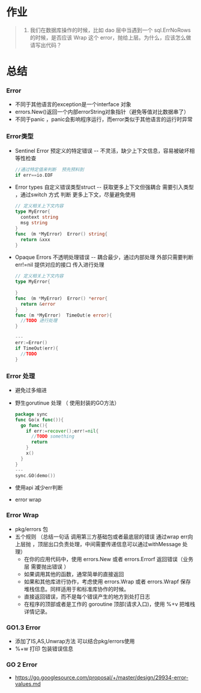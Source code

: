 # 作业
> 1. 我们在数据库操作的时候，比如 dao 层中当遇到一个 sql.ErrNoRows 的时候，是否应该 Wrap 这个 error，抛给上层。为什么，应该怎么做请写出代码？


# 总结
### Error
- 不同于其他语言的exception是一个interface 对象
- errors.New()返回一个内部errorString对象指针（避免等值对比数据串了）
- 不同于panic ，panic会影响程序运行，而error类似于其他语言的运行时异常 

### Error类型

- Sentinel Error  预定义的特定错误 --  不灵活，缺少上下文信息，容易被破坏相等性检查

  ```go
  //通过特定值来判断  预先预料到 
  if err==io.EOF
  ```

  

- Error types  自定义错误类型struct  -- 获取更多上下文但强耦合 需要引入类型 ，通过switch 方式 判断  更多上下文，尽量避免使用

  ```go
  // 定义相关上下文内容
  type MyError{
    context string
    msg string
  }
  func （m *MyError） Error() string{
    return &xxx
  }
  ```

  

- Opaque Errors 不透明处理错误 -- 耦合最少，通过内部处理  外部只需要判断err!=nil  提供对应的接口 传入进行处理

  ```go
  // 定义相关上下文内容
  type MyError{
    
  }
  func （m *MyError） Error() *error{
    return &error
  }
  func (m *MyError)  TimeOut(e error){
    //TODO 进行处理
  }
  
  ---
  err:=Error()
  if TimeOut(err){
    //TODO 
  }
  
  ```

  

### Error 处理

- 避免过多缩进

- 野生gorutinue 处理  （ 使用封装的GO方法）

  ```go
  package sync
  func Go(x func()){
    go func(){
      if err:=recover();err!=nil{
        //TODO something
        return
      }
      x()
    }
  }
  ---
  sync.GO(demo())
  ```

  

- 使用api 减少err判断 

- error wrap

### Error Wrap

- pkg/errors 包
- 五个规则  （总结一句话  调用第三方基础包或者最底层的错误 通过wrap err向上层抛 ，顶层出口负责处理，中间需要传递信息可以通过withMessage 处理）
  - 在你的应用代码中，使用 errors.New 或者  errors.Errorf 返回错误（业务层 需要抛出错误 ）
  - 如果调用其他的函数，通常简单的直接返回
  - 如果和其他库进行协作，考虑使用 errors.Wrap 或者 errors.Wrapf 保存堆栈信息。同样适用于和标准库协作的时候。
  - 直接返回错误，而不是每个错误产生的地方到处打日志
  - 在程序的顶部或者是工作的 goroutine 顶部(请求入口)，使用 %+v 把堆栈详情记录。

### GO1.3 Error

- 添加了IS,AS,Unwrap方法 可以结合pkg/errors使用
- %+w 打印 包装错误信息

### GO 2 Error

- https://go.googlesource.com/proposal/+/master/design/29934-error-values.md